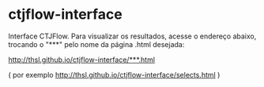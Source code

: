 # ctjflow-interface
Interface CTJFlow.
Para visualizar os resultados, acesse o endereço abaixo, trocando o "***" pelo nome da página .html desejada:

http://thsl.github.io/ctjflow-interface/***.html

( por exemplo http://thsl.github.io/ctjflow-interface/selects.html )
